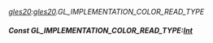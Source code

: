 _[gles20](../../modules/gles20/gles20-module.md):[gles20](../../modules/gles20/gles20-module.md).GL\_IMPLEMENTATION\_COLOR\_READ\_TYPE_
##### Const GL\_IMPLEMENTATION\_COLOR\_READ\_TYPE:[Int](../../modules/wonkey/wonkey-types-int.md)
